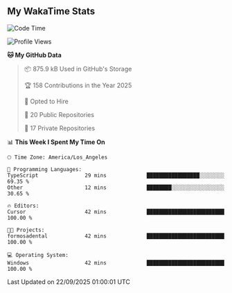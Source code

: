 ## My WakaTime Stats
<!--START_SECTION:waka-->
![Code Time](http://img.shields.io/badge/Code%20Time-435%20hrs%2046%20mins-blue)

![Profile Views](http://img.shields.io/badge/Profile%20Views-1-blue)

**🐱 My GitHub Data** 

> 📦 875.9 kB Used in GitHub's Storage 
 > 
> 🏆 158 Contributions in the Year 2025
 > 
> 💼 Opted to Hire
 > 
> 📜 20 Public Repositories 
 > 
> 🔑 17 Private Repositories 
 > 
📊 **This Week I Spent My Time On** 

```text
🕑︎ Time Zone: America/Los_Angeles

💬 Programming Languages: 
TypeScript               29 mins             █████████████████░░░░░░░░   69.35 % 
Other                    12 mins             ████████░░░░░░░░░░░░░░░░░   30.65 % 

🔥 Editors: 
Cursor                   42 mins             █████████████████████████   100.00 % 

🐱‍💻 Projects: 
formosadental            42 mins             █████████████████████████   100.00 % 

💻 Operating System: 
Windows                  42 mins             █████████████████████████   100.00 % 
```


 Last Updated on 22/09/2025 01:00:01 UTC
<!--END_SECTION:waka-->
